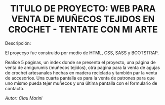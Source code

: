 <h1 align="center"> TITULO DE PROYECTO: WEB PARA VENTA DE MUÑECOS TEJIDOS EN CROCHET - TENTATE CON MI ARTE </h1>

Descripción: 

El proyecyo fue construido por medio de HTML, CSS, SASS y BOOTSTRAP. 

Realicé 5 páginas, un index donde se presenta el proyecto, una página de venta de amigurumis (muñecos tejidos), otra pagina para la venta de agujas de crochet artesanales hechas en madera reciclada y también par la venta de accesorios. Una cuarta pantalla es para la venta de patrones para que uno mismo pueda tejer muñecos y una última pantalla con el formulario de contacto.

<em> Autor: Clau Marini </em>
